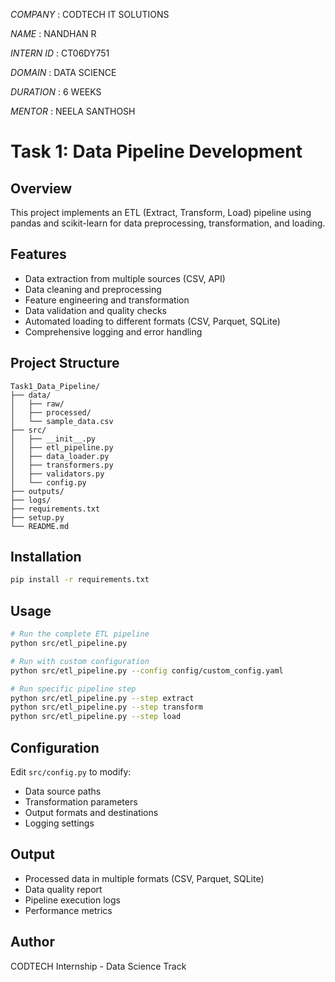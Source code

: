 *COMPANY* : CODTECH IT SOLUTIONS

*NAME* : NANDHAN R

*INTERN ID* : CT06DY751

*DOMAIN* : DATA SCIENCE

*DURATION* : 6 WEEKS

*MENTOR* : NEELA SANTHOSH

# Task 1: Data Pipeline Development

## Overview
This project implements an ETL (Extract, Transform, Load) pipeline using pandas and scikit-learn for data preprocessing, transformation, and loading.

## Features
- Data extraction from multiple sources (CSV, API)
- Data cleaning and preprocessing
- Feature engineering and transformation
- Data validation and quality checks
- Automated loading to different formats (CSV, Parquet, SQLite)
- Comprehensive logging and error handling

## Project Structure
```
Task1_Data_Pipeline/
├── data/
│   ├── raw/
│   ├── processed/
│   └── sample_data.csv
├── src/
│   ├── __init__.py
│   ├── etl_pipeline.py
│   ├── data_loader.py
│   ├── transformers.py
│   ├── validators.py
│   └── config.py
├── outputs/
├── logs/
├── requirements.txt
├── setup.py
└── README.md
```

## Installation
```bash
pip install -r requirements.txt
```

## Usage
```bash
# Run the complete ETL pipeline
python src/etl_pipeline.py

# Run with custom configuration
python src/etl_pipeline.py --config config/custom_config.yaml

# Run specific pipeline step
python src/etl_pipeline.py --step extract
python src/etl_pipeline.py --step transform
python src/etl_pipeline.py --step load
```

## Configuration
Edit `src/config.py` to modify:
- Data source paths
- Transformation parameters
- Output formats and destinations
- Logging settings

## Output
- Processed data in multiple formats (CSV, Parquet, SQLite)
- Data quality report
- Pipeline execution logs
- Performance metrics

## Author
CODTECH Internship - Data Science Track
